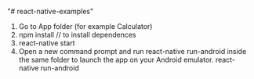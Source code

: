 "# react-native-examples" 


1. Go to App folder (for example Calculator)
2. npm install  // to install dependences
3. react-native start
4. Open a new command prompt and run react-native run-android inside the same folder to launch the app on your Android emulator.
   react-native run-android
